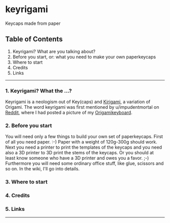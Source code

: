 # keyrigami

Keycaps made from paper

## Table of Contents

1. Keyrigami? What are you talking about?
2. Before you start, or: what you need to make your own paperkeycaps
3. Where to start
4. Credits
5. Links
---

### 1. Keyrigami? What the ...?
Keyrigami is a neologism out of Key(caps) and [Kirigami][1], a variation of Origami. The word keyrigami was first mentioned by u/impudentmortal on [Reddit][2], where I had posted a picture of my [Origamikeyboard][3].

### 2. Before you start 
You will need only a few things to build your own set of paperkeycaps. First of all you need paper. :-) Paper with a weight of 120g-300g should work. Next you need a printer to print the templates of the keycaps and you need also a 3D printer to 3D print the stems of the keycaps. Or you should at least know someone who have a 3D printer and owes you a favor. ;-) Furthermore you will need some ordinary office stuff, like glue, scissors and so on. In the wiki, I'll go into details. 

### 3. Where to start

### 4. Credits

### 5. Links



---

[1]: https://en.wikipedia.org/wiki/kirigami
[2]: https://www.reddit.com/r/MechanicalKeyboards/comments/7fm4t6/origamikeyboard/dqdek10/
[3]: https://www.reddit.com/r/MechanicalKeyboards/comments/7fm4t6/origamikeyboard/
[4]: https://olkb.com
[5]: http://qmk.fm/
